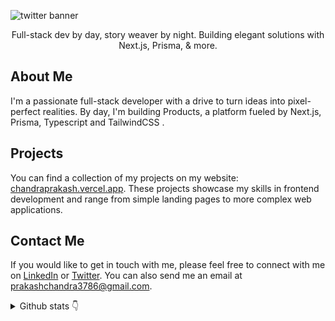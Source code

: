 ![twitter banner](https://github.com/Chandraprakash-Darji/Chandraprakash-darji/assets/93640141/42c28175-73f1-4a8c-a096-05c35cf707b0)

<p align='center'>Full-stack dev by day, story weaver by night. Building elegant solutions with Next.js, Prisma, & more.</p>

## About Me

I'm a passionate full-stack developer with a drive to turn ideas into pixel-perfect realities. By day, I'm building Products, a platform fueled by Next.js, Prisma, Typescript and TailwindCSS .

## Projects

You can find a collection of my projects on my website: [chandraprakash.vercel.app](https://chandraprakash.vercel.app/). These projects showcase my skills in frontend development and range from simple landing pages to more complex web applications.

## Contact Me

If you would like to get in touch with me, please feel free to connect with me on [LinkedIn](https://www.linkedin.com/in/chandraprakash-darji/) or [Twitter](https://twitter.com/chandra_7852). You can also send me an email at [prakashchandra3786@gmail.com](mailto:prakashchandra3786@gmail.com).

<details>
  <summary>
    Github stats
    <span class="icon">👇</span>
  </summary>

<img src="https://github-readme-stats.vercel.app/api/wakatime?username=ChandraprakashDarji&theme=react&langs_count=5&layout=compact" />
 <img src="https://github-readme-streak-stats.herokuapp.com/?user=Chandraprakash-Darji&theme=react"/>

</details>

